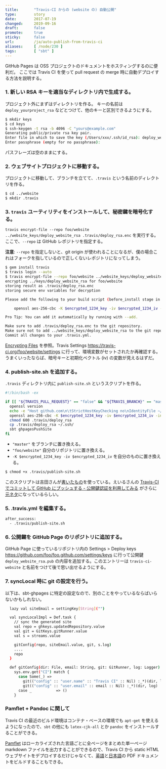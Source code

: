 ```yaml
---
title:       "Travis-CI からの (website の) 自動公開"
type:        story
date:        2017-07-19
changed:     2019-09-16
draft:       false
promote:     true
sticky:      false
url:         /ja/auto-publish-from-travis-ci
aliases:     [ /node/230 ]
tags:        [ "sbt" ]
---
```


GitHub Pages は OSS プロジェクトのドキュメントをホスティングするのに便利だ。
ここでは Travis CI を使って pull request の merge 時に自動デプロイする方法を説明する。

### 1. 新しい RSA キーを適当なディレクトリ内で生成する。

プロジェクト外にまずはディレクトリを作る。
キーの名前は `deploy_yourproject_rsa` などとつけて、他のキーと区別できるようにする。

```bash
$ mkdir keys
$ cd keys
$ ssh-keygen -t rsa -b 4096 -C "yours@example.com"
Generating public/private rsa key pair.
Enter file in which to save the key (/Users/xxx/.ssh/id_rsa): deploy_website_rsa
Enter passphrase (empty for no passphrase):
```

パスフレーズは空のままにする。

### 2. ウェブサイトプロジェクトに移動する。

プロジェクトに移動して、ブランチを立てて、`.travis` という名前のディレクトリを作る。

```bash
$ cd ../website
$ mkdir .travis
```

### 3. `travis` ユーティリティをインストールして、秘密鍵を暗号化する。

`travis encrypt-file --repo foo/website ../website_keys/deploy_website_rsa .travis/deploy_rsa.enc` を実行する。ここで、`--repo` は GitHub レポジトリを指定する。

**注意**: `--repo` を指定しないと、git origin が使われることになるが、僕の場合これはフォークを指しているので正しくないレポジトリになってしまう。

```bash
$ gem install travis
$ travis login --auto
$ travis encrypt-file --repo foo/website ../website_keys/deploy_website_rsa .travis/deploy_rsa.enc
encrypting ../keys/deploy_website_rsa for foo/website
storing result as .travis/deploy_rsa.enc
storing secure env variables for decryption

Please add the following to your build script (before_install stage in your .travis.yml, for instance):

    openssl aes-256-cbc -K $encrypted_1234_key -iv $encrypted_1234_iv -in .travis/deploy_rsa.enc -out ../website_keys/deploy_website_rsa -d

Pro Tip: You can add it automatically by running with --add.

Make sure to add .travis/deploy_rsa.enc to the git repository.
Make sure not to add ../website_keys/deploy_website_rsa to the git repository.
Commit all changes to your .travis.yml.
```

[Encrypting Files](https://docs.travis-ci.com/user/encrypting-files/) を参照。Travis Settings <https://travis-ci.org/foo/website/settings> に行って、環境変数がセットされたか再確認する。うまくいったならば、暗号キーと初期化ベクトル (iv) の変数が見えるはずだ。

### 4. publish-site.sh を追加する。

`.travis` ディレクトリ内に `publish-site.sh` というスクリプトを作る。

```bash
#!/bin/bash -ex

if [[ "${TRAVIS_PULL_REQUEST}" == "false" && "${TRAVIS_BRANCH}" == "master" && "${TRAVIS_REPO_SLUG}" == "foo/website" ]]; then
  openssl version
  echo -e "Host github.com\n\tStrictHostKeyChecking no\nIdentityFile ~/.ssh/deploy_rsa\n" >> ~/.ssh/config
  openssl aes-256-cbc -K $encrypted_1234_key -iv $encrypted_1234_iv -in .travis/deploy_rsa.enc -out .travis/deploy_rsa -d
  chmod 600 .travis/deploy_rsa
  cp .travis/deploy_rsa ~/.ssh/
  sbt ghpagesPushSite
fi
```

  - `"master"` をブランチに置き換える。
  - `"foo/website"` 自分のリポジトリに置き換える。
  - `-K $encrypted_1234_key -iv $encrypted_1234_iv` を自分のものに置き換える。

```bash
$ chmod +x .travis/publish-site.sh
```

このスクリプトは吉田さんが[書いたもの](https://github.com/foundweekends/conscript/commit/3dbeca317c363ca4c224ba4d5f0f9eb44a64d1bf)を使っている。えいるさんの [Travis-CI でコミットして GitHub にプッシュする - 公開鍵認証を利用してみる](http://blog.eiel.info/blog/2014/02/18/github-push-from-travis/) がさらに[元ネタ](https://twitter.com/xuwei_k/status/887519941884129284)になっているらしい。

### 5. .travis.yml を編集する。

```bash
after_success:
  - .travis/publish-site.sh
```

### 6. 公開鍵を GitHub Page のリポジトリに追加する。

GitHub Page に使っているリポジトリ内の Settings > Deploy keys https://github.com/foo/foo.github.com/settings/keys に行って公開鍵 `deploy_website_rsa.pub` の内容を追加する。このエントリーは `travis-ci-website` と名前をつけて後で思い出せるようにする。

### 7. syncLocal 時に git の設定を行う。

以下は、sbt-ghpages に特定の設定なので、別のことをやっているならばいらないかもしれない。

```bash
  lazy val siteEmail = settingKey[String]("")

  val syncLocalImpl = Def.task {
    // sync the generated site
    val repo = ghkeys.updatedRepository.value
    val git = GitKeys.gitRunner.value
    val s = streams.value

    gitConfig(repo, siteEmail.value, git, s.log)
    ....
    repo
  }

  def gitConfig(dir: File, email: String, git: GitRunner, log: Logger): Unit =
    sys.env.get("CI") match {
      case Some(_) =>
        git(("config" :: "user.name" :: "Travis CI" :: Nil) :_*)(dir, log)
        git(("config" :: "user.email" :: email :: Nil) :_*)(dir, log)
      case _           => ()
    }
```

### Pamflet + Pandoc に関して

Travis CI の最近のビルド環境はコンテナ・ベースの環境でも `apt-get` を使えるようになったので、`sbt` の他にも `latex-cjk-all` とか `pandoc` をインストールすることができる。

[Pamflet](http://www.foundweekends.org/pamflet/ja/) はローカライズされた言語ごとに全ページをまとめた単一ページ markdown ファイルを出力することができるので、Travis CI から static HTML ウェブサイトをデプロイするだけじゃなくて、[英語](https://github.com/sbt/sbt.github.com/blob/14cea8077dc369b7998b7fe59d958a4bf4c418a0/1.0/docs/sbt-reference.pdf)と[日本語](https://github.com/sbt/sbt.github.com/blob/14cea8077dc369b7998b7fe59d958a4bf4c418a0/1.0/docs/ja/sbt-reference.pdf)の PDF ドキュメントをビルドすることもできる。
